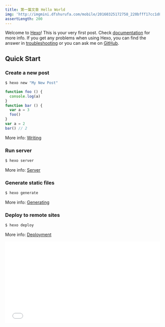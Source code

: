 ```yaml
---
title: 第一篇文章 Hello World
img: 'http://imgmini.dfshurufa.com/mobile/20160325172758_220bfff17cc1d8fa3fb6c8fae974bde9_2.jpeg'
assertLength: 200
---
```

Welcome to [Hexo](https://hexo.io/)! This is your very first post. Check [documentation](https://hexo.io/docs/) for more info. If you get any problems when using Hexo, you can find the answer in [troubleshooting](https://hexo.io/docs/troubleshooting.html) or you can ask me on [GitHub](https://github.com/hexojs/hexo/issues).

## Quick Start

### Create a new post

``` bash
$ hexo new "My New Post"
```
~~~js
function foo () {
  console.log(a)
}
function bar () {
  var a = 3
  foo()
}
var a = 2
bar() // 2
~~~
More info: [Writing](https://hexo.io/docs/writing.html)

### Run server

``` bash
$ hexo server
```

More info: [Server](https://hexo.io/docs/server.html)

### Generate static files

``` bash
$ hexo generate
```

More info: [Generating](https://hexo.io/docs/generating.html)

### Deploy to remote sites

``` bash
$ hexo deploy
```

More info: [Deployment](https://hexo.io/docs/deployment.html)


<iframe height="265" style="width: 100%;" scrolling="no" title="input-tag" src="//codepen.io/uncleze2017/embed/xNQrZo/?height=265&theme-id=0&default-tab=result" frameborder="no" allowtransparency="true" allowfullscreen="true">
  See the Pen <a href='https://codepen.io/uncleze2017/pen/xNQrZo/'>input-tag</a> by uncleze
  (<a href='https://codepen.io/uncleze2017'>@uncleze2017</a>) on <a href='https://codepen.io'>CodePen</a>.
</iframe>
  
